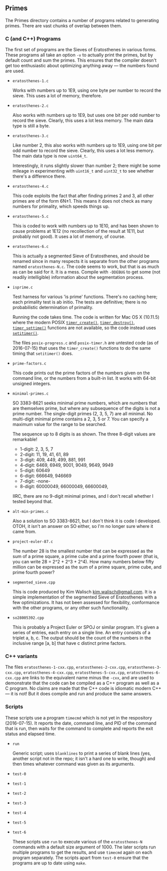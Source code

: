 ## Primes

The Primes directory contains a number of programs related to generating
primes.
There are vast chunks of overlap between them.

### C (and C++) Programs

The first set of programs are the Sieves of Eratosthenes in various
forms.
These programs all take an option `-v` to actually print the primes, but
by default count and sum the primes.
This ensures that the compiler doesn't get too enthusiastic about
optimizing anything away — the numbers found are used.

* `eratosthenes-1.c`

  Works with numbers up to 1E9, using one byte per number to record the
  sieve.
  This uses a lot of memory, therefore.

* `eratosthenes-2.c`

  Also works with numbers up to 1E9, but uses one bit per odd number to
  record the sieve.
  Clearly, this uses a lot less memory.
  The main data type is still a byte.

* `eratosthenes-3.c`

  Like number 2, this also works with numbers up to 1E9, using one bit
  per odd number to record the sieve.
  Clearly, this uses a lot less memory.
  The main data type is now `uint64_t`.

  Interestingly, it runs slightly slower than number 2; there might be
  some mileage in experimenting with `uint16_t` and `uint32_t` to see
  whether there's a difference there.

* `eratosthenes-4.c`

  This code exploits the fact that after finding primes 2 and 3, all
  other primes are of the form 6N±1.
  This means it does not check as many numbers for primality, which
  speeds things up.

* `eratosthenes-5.c`

  This is coded to work with numbers up to 1E10, and has been shown to
  cause problems at 1E12 (no recollection of the result at 1E11, but
  probably not good).
  It uses a lot of memory, of course.

* `eratosthenes-6.c`

  This is actually a segmented Sieve of Eratosthenes, and should be
  renamed since in many respects it is separate from the other programs
  named `eratosthenes-N.c`.
  The code seems to work, but that is as much as can be said for it.
  It is a mess.
  Compile with `-DDEBUG` to get some (not readily intelligible)
  information about the segmentation process.

* `isprime.c`

  Test harness for various 'is prime' functions.
  There's no caching here; each primality test is ab initio.
  The tests are definitive; there is no probabilistic determination of
  primality.

  Running the code takes time.  The code is written for Mac OS X (10.11.5)
  where the modern POSIX
  [`timer_create()`](http://pubs.opengroup.org/onlinepubs/9699919799/functions/timer_create.html),
  [`timer_destroy()`](http://pubs.opengroup.org/onlinepubs/9699919799/functions/timer_destroy.html),
  [`timer_settime()`](http://pubs.opengroup.org/onlinepubs/9699919799/functions/timer_settime.html)
  functions are not available, so the code instead uses
  [`setitimer()`](http://pubs.opengroup.org/onlinepubs/9699919799/functions/setitimer.html).

  The files `posix-progress.c` and `posix-timer.h` are untested code (as
  of 2016-07-15) that uses the `timer_create()` functions to do the same
  timing that `setitimer()` does.

* `prime-factors.c`

  This code prints out the prime factors of the numbers given on the
  command line, or the numbers from a built-in list.
  It works with 64-bit unsigned integers.

* `minimal-primes.c`

  SO 3383-8621 seeks minimal prime numbers, which are numbers that are
  themselves prime, but where any subsequence of the digits is not a
  prime number.
  The single-digit primes (2, 3, 5, 7) are all minimal.
  No multi-digit minimal prime contains a 2, 3, 5 or 7.
  You can specify a maximum value for the range to be searched.

  The sequence up to 8 digits is as shown.
  The three 8-digit values are remarkable!

  * 1-digit: 2, 3, 5, 7
  * 2-digit: 11, 19, 41, 61, 89
  * 3-digit: 409, 449, 499, 881, 991
  * 4-digit: 6469, 6949, 9001, 9049, 9649, 9949
  * 5-digit: 60649
  * 6-digit: 666649, 946669
  * 7-digit: -none-
  * 8-digit: 60000049, 66000049, 66600049,

  IIRC, there are no 9-digit minimal primes, and I don't recall whether
  I tested beyond that.

* `alt-min-primes.c`

  Also a solution to SO 3383-8621, but I don't think it is code I
  developed.
  OTOH, it isn't an answer on SO either, so I'm no longer sure where it
  came from.

* `project-euler-87.c`

  The number 28 is the smallest number that can be expressed as the sum
  of a prime square, a prime cube and a prime fourth power (that is, you
  can write 28 = 2^2 + 2^3 + 2^4).
  How many numbers below fifty million can be expressed as the sum of a
  prime square, prime cube, and prime fourth power?

* `segmented_sieve.cpp`

  This is code produced by Kim Walisch <kim.walisch@gmail.com>.
  It is a simple implementation of the segmented Sieve of Eratosthenes
  with a few optimizations.
  It has not been assessed for flexibility, conformance with the other
  programs, or any other such functionality.

* `so28005392.cpp`

  This is probably a Project Euler or SPOJ or similar program.
  It's given a series of entries, each entry on a single line.
  An entry consists of a triplet a, b, c.
  The output should be the count of the numbers in the inclusive range
  [a, b] that have c distinct prime factors.

### C++ variants

  The files `eratosthenes-1-cxx.cpp`, `eratosthenes-2-cxx.cpp`,
  `eratosthenes-3-cxx.cpp`, `eratosthenes-4-cxx.cpp`,
  `eratosthenes-5-cxx.cpp`, `eratosthenes-6-cxx.cpp` are links to the
  equivalent name minus the `-cxx`, and are used to demonstrate that the
  code can be compiled as a C++ program as well as a C program.
  No claims are made that the C++ code is idiomatic modern C++ &mdash;
  it is not!
  But it does compile and run and produce the same answers.

### Scripts

These scripts use a program `timecmd` which is not yet in the
respository (2016-07-15).
It reports the date, command line, and PID of the command that is run,
then waits for the command to complete and reports the exit status and
elapsed time.

* `run`

  Generic script; uses `blanklines` to print a series of blank lines
  (yes, another script not in the repo; it isn't a hard one to write,
  though) and then times whatever command was given as its arguments.

* `test-0`
* `test-1`
* `test-2`
* `test-3`
* `test-4`
* `test-5`
* `test-6`

  These scripts use `run` to execute various of the `eratosthenes-N`
  commands with a default size argument of 1000.
  The later scripts run multiple programs to get the results, and use
  `timecmd` again on each program separately.
  The scripts apart from `test-0` ensure that the programs are up to
  date using `make`.

